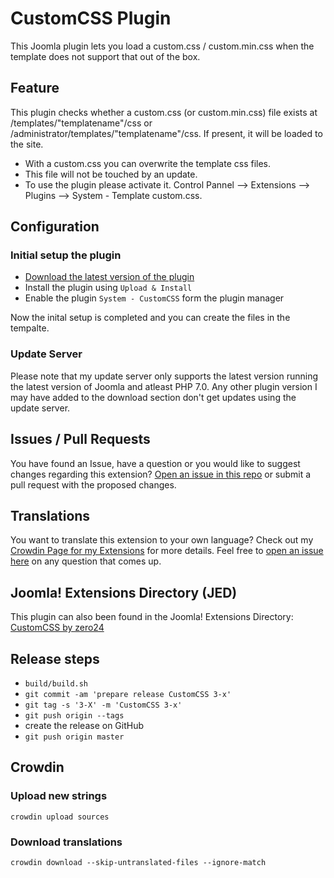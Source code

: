 # CustomCSS Plugin

This Joomla plugin lets you load a custom.css / custom.min.css when the template does not support that out of the box.

## Feature

This plugin checks whether a custom.css (or custom.min.css) file exists at /templates/"templatename"/css or /administrator/templates/"templatename"/css. If present, it will be loaded to the site.
- With a custom.css you can overwrite the template css files.
- This file will not be touched by an update.
- To use the plugin please activate it. Control Pannel --> Extensions --> Plugins --> System - Template custom.css.

## Configuration

### Initial setup the plugin

- [Download the latest version of the plugin](https://github.com/zero-24/plg_system_customcss/releases/latest)
- Install the plugin using `Upload & Install`
- Enable the plugin `System - CustomCSS` form the plugin manager

Now the inital setup is completed and you can create the files in the tempalte.

### Update Server

Please note that my update server only supports the latest version running the latest version of Joomla and atleast PHP 7.0.
Any other plugin version I may have added to the download section don't get updates using the update server.

## Issues / Pull Requests

You have found an Issue, have a question or you would like to suggest changes regarding this extension?
[Open an issue in this repo](https://github.com/zero-24/plg_system_customcss/issues/new) or submit a pull request with the proposed changes.

## Translations

You want to translate this extension to your own language? Check out my [Crowdin Page for my Extensions](https://joomla.crowdin.com/zero-24) for more details. Feel free to [open an issue here](https://github.com/zero-24/plg_system_customcss/issues/new) on any question that comes up.

## Joomla! Extensions Directory (JED)

This plugin can also been found in the Joomla! Extensions Directory: [CustomCSS by zero24](https://extensions.joomla.org/extension/style-a-design/templating/customcss/)

## Release steps

- `build/build.sh`
- `git commit -am 'prepare release CustomCSS 3-x'`
- `git tag -s '3-X' -m 'CustomCSS 3-x'`
- `git push origin --tags`
- create the release on GitHub
- `git push origin master`

## Crowdin

### Upload new strings

`crowdin upload sources`

### Download translations

`crowdin download --skip-untranslated-files --ignore-match`
